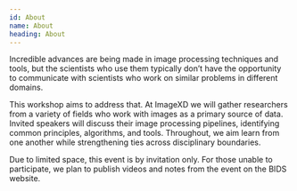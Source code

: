 ```yaml
---
id: About
name: About
heading: About
---
```


Incredible advances are being made in image processing techniques and tools, but the scientists who use them typically don’t have the opportunity to communicate with scientists who work on similar problems in different domains.

This workshop aims to address that. At ImageXD we will gather researchers from a variety of fields who work with images as a primary source of data. Invited speakers will discuss their image processing pipelines, identifying common principles, algorithms, and tools.  Throughout, we aim learn from one another while strengthening ties across disciplinary boundaries.

Due to limited space, this event is by invitation only. For those unable to participate, we plan to publish videos and notes from the event on the BIDS website.
